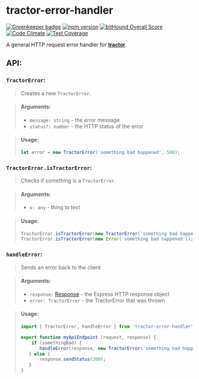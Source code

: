 # tractor-error-handler

[![Greenkeeper badge](https://badges.greenkeeper.io/phenomnomnominal/tractor-error-handler.svg)](https://greenkeeper.io/)
[![npm version](https://img.shields.io/npm/v/tractor-error-handler.svg)](https://www.npmjs.com/package/tractor-error-handler)
[![bitHound Overall Score](https://www.bithound.io/github/phenomnomnominal/tractor-error-handler/badges/score.svg)](https://www.bithound.io/github/phenomnomnominal/tractor-error-handler)
[![Code Climate](https://codeclimate.com/github/phenomnomnominal/tractor-error-handler/badges/gpa.svg)](https://codeclimate.com/github/phenomnomnominal/tractor-error-handler)
[![Test Coverage](https://codeclimate.com/github/phenomnomnominal/tractor-error-handler/badges/coverage.svg)](https://codeclimate.com/github/phenomnomnominal/tractor-error-handler/coverage)

A general HTTP request error handler for [**tractor**](https://github.com/TradeMe/tractor).

## API:

### `TractorError`:

> Creates a new `TractorError`.

> #### Arguments:
> * `message: string` - the error message
> * `status?: number` - the HTTP status of the error

> #### Usage:
> ```javascript
>let error = new TractorError('something bad happened', 500);
>```

### `TractorError.isTractorError`:

> Checks if something is a `TractorError`.

> #### Arguments:
> * `e: any` - thing to test

> #### Usage:
> ```javascript
>TractorError.isTractorError(new TractorError('something bad happened')); // true;
>TractorError.isTractorError(new Error('something bad happened')); // false;
>```

### `handleError`:

> Sends an error back to the client

> #### Arguments:
> * `response:` [Response](http://expressjs.com/es/api.html#res) - the Express HTTP response object
> * `error: TractorError` - the TractorError that was thrown

> #### Usage:
> ```javascript
> import { TractorError, handleError } from 'tractor-error-handler';
>
> export function myApiEndpoint (request, response) {
>     if (somethingBad) {
>        handleError(response, new TractorError('something bad happened'));
>    } else {
>        response.sendStatus(200);
>    }
>}
>```

